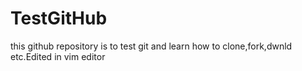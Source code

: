 # TestGitHub
this github repository is to test git and learn how to clone,fork,dwnld etc.Edited in vim editor
